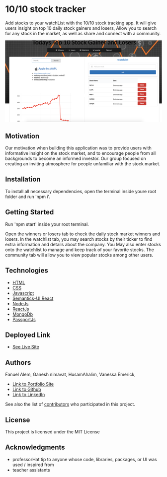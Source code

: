 # 10/10 stock tracker

Add stocks to your watchList with the 10/10 stock tracking app. It will give users insight on top 10 daily stock gainers and losers, Allow you to search for any stock in the market, as well as share and connect with a community. 


![Project Image](stock.png)

## Motivation

Our motivation when building this application was to provide users with informative insight on the stock market, and to encourage people from all backgrounds to become an informed investor. Our group focused on creating an inviting atmosphere for people unfamiliar with the stock market.

## Installation 

To install all necessary dependencies, open the terminal inside youre root folder and run 'npm i'. 

## Getting Started
Run 'npm start' inside your root terminal.

Open the winners or losers tab to check the daily stock market winners and losers. In the watchlist tab, you may search stocks by their ticker to find extra information and details about the company. You May also enter stocks onto the watchlist to manage and keep track of your favorite stocks. The community tab will allow you to view popular stocks among other users.

## Technologies

* [HTML](https://developer.mozilla.org/en-US/docs/Web/HTML)
* [CSS](https://developer.mozilla.org/en-US/docs/Web/CSS)
* [Javascript](https://developer.mozilla.org/en-US/docs/Web/JavaScript)
* [Semantics-UI React](https://react.semantic-ui.com/)
* [NodeJs](https://developer.mozilla.org/en-US/docs/Glossary/Node.js)
* [ReactJs](https://developer.mozilla.org/en-US/docs/Learn/Tools_and_testing/Client-side_JavaScript_frameworks/React_getting_started)
* [MongoDb](https://www.mongodb.com/cloud/atlas/lp/try2?utm_source=google&utm_campaign=gs_americas_united_states_search_brand_atlas_desktop&utm_term=mongodb&utm_medium=cpc_paid_search&utm_ad=e&utm_ad_campaign_id=1718986498&gclid=Cj0KCQjwzbv7BRDIARIsAM-A6-2M3idV1X1f4PeHuJ9j77PNXa9d7p4AZa0zlIgQ395ijXQ-4sbPWRsaAuo7EALw_wcB)
* [PassportJs](http://www.passportjs.org/packages/passport-jwt/)

## Deployed Link

* [See Live Site](https://stormy-refuge-75970.herokuapp.com/)


## Authors

Fanuel Alem, Ganesh nimavat, HusamAhalim, Vanessa Emerick,


- [Link to Portfolio Site](https://fanuel-react-app.herokuapp.com/)
- [Link to Github](https://github.com/fanuelalem/basic-portfolio-new)
- [Link to LinkedIn](https://www.linkedin.com/in/fanuel-alem-12991b32/)

See also the list of [contributors](https://github.com/fanuelalem/Project-3/graphs/contributors) who participated in this project.

## License

This project is licensed under the MIT License 

## Acknowledgments

* professorHat tip to anyone whose code, libraries, packages, or UI was used  / inspired from
* teacher assistants